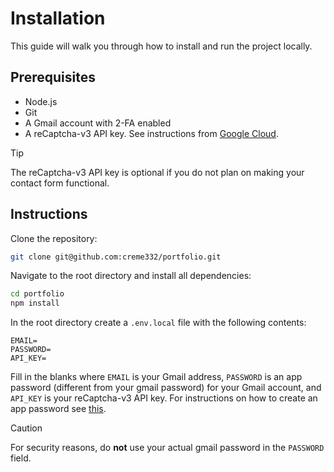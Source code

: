 # Installation

This guide will walk you through how to install and run the project locally.

## Prerequisites

- Node.js
- Git 
- A Gmail account with 2-FA enabled
- A reCaptcha-v3 API key. See instructions from [Google Cloud](https://cloud.google.com/recaptcha-enterprise/docs/create-key-website).

> [!TIP]
>  The reCaptcha-v3 API key is optional if you do not plan on making your contact form functional.

## Instructions

Clone the repository:

```bash
git clone git@github.com:creme332/portfolio.git
```

Navigate to the root directory and install all dependencies:

```bash
cd portfolio
npm install
```

In the root directory create a `.env.local` file with the following contents:
```
EMAIL=
PASSWORD=
API_KEY=
```

Fill in the blanks where `EMAIL` is your Gmail address, `PASSWORD` is an app password (different from your gmail password) for your Gmail account, and `API_KEY` is your reCaptcha-v3 API key. For instructions on how to create an app password see [this](https://support.google.com/mail/answer/185833?hl=en).

> [!CAUTION]
> For security reasons, do **not** use your actual gmail password in the `PASSWORD` field.